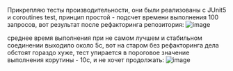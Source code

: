 Прикрепляю тесты производительности, они были реализованы с JUnit5 и coroutines test, принцип простой - подсчет времени выполнения 100 запросов, 
вот результат после рефакторинга репозитория: 
![image](https://github.com/user-attachments/assets/a36f9986-9f37-412b-a3fe-aa971e4ba32f)

среднее время выполнения при не самом лучшем и стабильном соединении выходило около 5с, 
вот на старом без рефакторинга дела обстоят гораздо хуже, тест упирается в пороговое значение выполнения корутины - 10с, и не хочет продолжать: 
![image](https://github.com/user-attachments/assets/61f53072-68a0-475f-8b71-997736067899)


 
